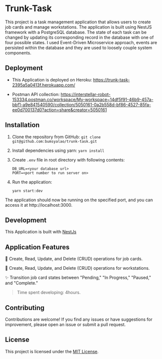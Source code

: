 # Trunk-Task

This project is a task management application that allows users to create job cards and manage workstations. The application is built using NestJS framework with a PostgreSQL database. The state of each task can be changed by updating its corresponding record in the database with one of four possible states. I used Event-Driven Microservice approach, events are persisted within the database and they are used to loosely couple system components.

## Deployment
- This Application is deployed on Heroku:
 https://trunk-task-2395a5a0413f.herokuapp.com/ 
 
- Postman API collection:
 https://interstellar-robot-153334.postman.co/workspace/My-workspace~14df5f91-46b9-457a-bbf1-a9e841540590/collection/5050161-0a2b558d-bf86-4527-85fa-ee0d700137d0?action=share&creator=5050161

## Installation
1. Clone the repository from GitHub: 
  `git clone git@github.com:bumsyalao/trunk-task.git`

2. Install dependencies using yarn:
  `yarn install`
3. Create `.env` file in root directory with following contents:
    ```
    DB_URL=<your database url>
    PORT=<port number to run server on>
    ```

4. Run the application:
  
    `yarn start:dev`

The application should now be running on the specified port, and you can access it at http://localhost:3000.

## Development
  This Application is built with [NestJs](https://nestjs.com/)

## Application Features
  🚀 Create, Read, Update, and Delete (CRUD) operations for job cards.

  🚀 Create, Read, Update, and Delete (CRUD) operations for   workstations.

  ✨ Transition job card states between "Pending," "In Progress," "Paused," and "Complete."

> Time spent developing: 4hours.

## Contributing

Contributions are welcome! If you find any issues or have suggestions for improvement, please open an issue or submit a pull request.
## License
This project is licensed under the [MIT License](LICENSE).